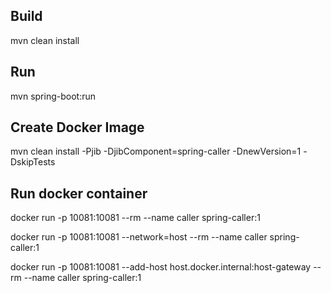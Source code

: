 ## Build
mvn clean install

## Run
mvn spring-boot:run

## Create Docker Image

mvn clean install -Pjib -DjibComponent=spring-caller -DnewVersion=1 -DskipTests

## Run docker container

docker run -p 10081:10081 --rm --name caller spring-caller:1

docker run -p 10081:10081 --network=host --rm --name caller spring-caller:1 

docker run -p 10081:10081 --add-host host.docker.internal:host-gateway --rm --name caller spring-caller:1 


